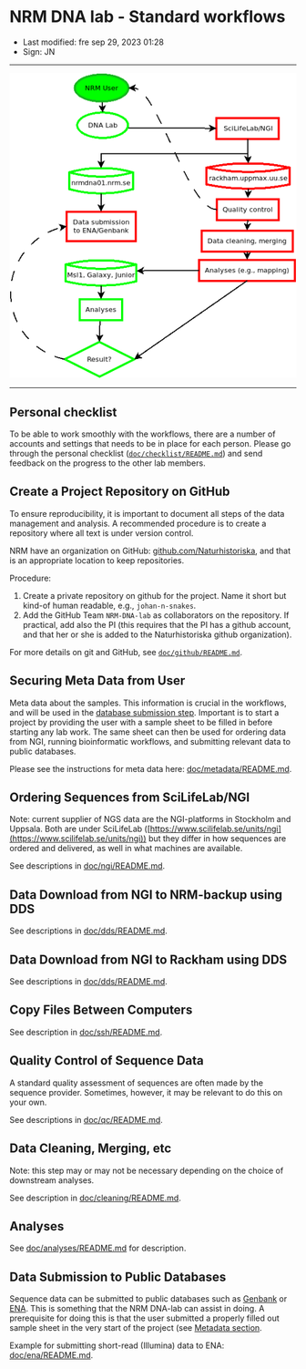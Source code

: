 # NRM DNA lab - Standard workflows

- Last modified: fre sep 29, 2023  01:28
- Sign: JN

---

![Standard data flows](img/Diagram1.png)

---

## Personal checklist

To be able to work smoothly with the workflows, there are a number of accounts
and settings that needs to be in place for each person.  Please go through the
personal checklist ([`doc/checklist/README.md`](doc/checklist/README.md)) and
send feedback on the progress to the other lab members.

## Create a Project Repository on GitHub

To ensure reproducibility, it is important to document all steps of the data management and analysis.
A recommended procedure is to create a repository where all text is under version control.

NRM have an organization on GitHub: [github.com/Naturhistoriska](https://github.com/Naturhistoriska),
and that is an appropriate location to keep repositories.

Procedure:

1. Create a private repository on github for the project. Name it short but
   kind-of human readable, e.g., `johan-n-snakes`.
2. Add the GitHub Team `NRM-DNA-lab` as collaborators on the repository. If
   practical, add also the PI (this requires that the PI has a github account,
   and that her or she is added to the Naturhistoriska github organization).

For more details on git and GitHub, see [`doc/github/README.md`](doc/github/README.md).

## Securing Meta Data from User

Meta data about the samples. This information is crucial in the workflows, and
will be used in the [database submission
step](#10-data-submission-to-public-databases).  Important is to start a
project by providing the user with a sample sheet to be filled in before
starting any lab work.  The same sheet can then be used for ordering data from
NGI, running bioinformatic workflows, and submitting relevant data to public
databases.

Please see the instructions for meta data here:
[doc/metadata/README.md](doc/metadata/README.md).

## Ordering Sequences from SciLifeLab/NGI

Note: current supplier of NGS data are the NGI-platforms in Stockholm and
Uppsala. Both are under SciLifeLab
([https://www.scilifelab.se/units/ngi](https://www.scilifelab.se/units/ngi))
but they differ in how sequences are ordered and delivered, as well in what
machines are available.

See descriptions in [doc/ngi/README.md](doc/ngi/README.md).

## Data Download from NGI to NRM-backup using DDS

See descriptions in [doc/dds/README.md](doc/dds/README.md).

## Data Download from NGI to Rackham using DDS

See descriptions in [doc/dds/README.md](doc/dds/README.md).

## Copy Files Between Computers

See description in [doc/ssh/README.md](doc/ssh/README.md).

## Quality Control of Sequence Data

A standard quality assessment of sequences are often made by the sequence
provider.  Sometimes, however, it may be relevant to do this on your own.

See descriptions in [doc/qc/README.md](doc/qc/README.md).

## Data Cleaning, Merging, etc

Note: this step may or may not be necessary depending on the choice of
downstream analyses.

See description in [doc/cleaning/README.md](doc/cleaning/README.md).

## Analyses

See [doc/analyses/README.md](doc/analyses/README.md) for description.

## Data Submission to Public Databases

Sequence data can be submitted to public databases such as
[Genbank](https://www.ncbi.nlm.nih.gov/genbank/submit/) or
[ENA](https://www.ebi.ac.uk/ena/browser/submit). This is something that the NRM
DNA-lab can assist in doing. A prerequisite for doing this is that the user
submitted a properly filled out sample sheet in the very start of the project
(see [Metadata section](#securing-meta-data-from-user).

Example for submitting short-read (Illumina) data to ENA:
[doc/ena/README.md](doc/ena/README.md).


